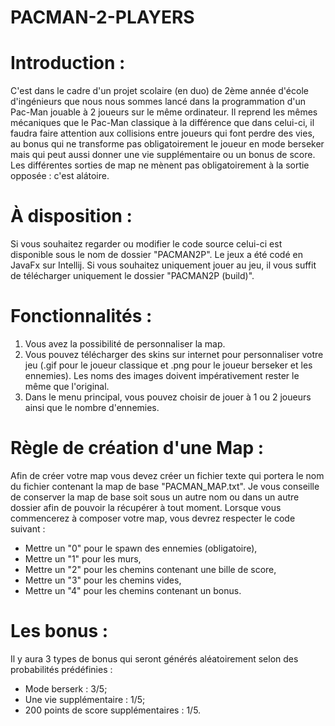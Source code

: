 # PACMAN-2-PLAYERS
# Introduction :
C'est dans le cadre d'un projet scolaire (en duo) de 2ème année d'école d'ingénieurs que nous nous sommes lancé dans la programmation d'un Pac-Man jouable à 2 joueurs sur le même ordinateur. Il reprend les mêmes mécaniques que le Pac-Man classique à la différence que dans celui-ci, il faudra faire attention aux collisions entre joueurs qui font perdre des vies, au bonus qui ne transforme pas obligatoirement le joueur en mode berseker mais qui peut aussi donner une vie supplémentaire ou un bonus de score. Les différentes sorties de map ne mènent pas obligatoirement à la sortie opposée : c'est alátoire.

# À disposition :
Si vous souhaitez regarder ou modifier le code source celui-ci est disponible sous le nom de dossier "PACMAN2P". Le jeux a été codé en JavaFx sur Intellij. Si vous souhaitez uniquement jouer au jeu, il vous suffit de télécharger uniquement le dossier "PACMAN2P (build)".

# Fonctionnalités :
1. Vous avez la possibilité de personnaliser la map.
2. Vous pouvez télécharger des skins sur internet pour personnaliser votre jeu (.gif pour le joueur classique et .png pour le joueur berseker et les ennemies). Les noms des images doivent impérativement rester le même que l'original.
3. Dans le menu principal, vous pouvez choisir de jouer à 1 ou 2 joueurs ainsi que le nombre d'ennemies.

# Règle de création d'une Map :
Afin de créer votre map vous devez créer un fichier texte qui portera le nom du fichier contenant la map de base "PACMAN_MAP.txt". Je vous conseille de conserver la map de base soit sous un autre nom ou dans un autre dossier afin de pouvoir la récupérer à tout moment. Lorsque vous commencerez à composer votre map, vous devrez respecter le code suivant :
- Mettre un "0" pour le spawn des ennemies (obligatoire),
- Mettre un "1" pour les murs,
- Mettre un "2" pour les chemins contenant une bille de score,
- Mettre un "3" pour les chemins vides,
- Mettre un "4" pour les chemins contenant un bonus.

# Les bonus :
Il y aura 3 types de bonus qui seront générés aléatoirement selon des probabilités prédéfinies :
- Mode berserk : 3/5;
- Une vie supplémentaire : 1/5;
- 200 points de score supplémentaires : 1/5.
